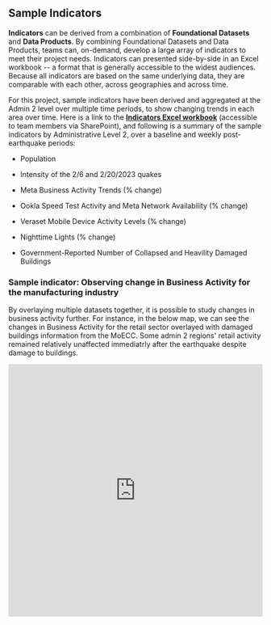 ## Sample Indicators

**Indicators** can be derived from a combination of **Foundational Datasets** and **Data Products**. By combining Foundational Datasets and Data Products, teams can, on-demand, develop a large array of indicators to meet their project needs. Indicators can presented side-by-side in an Excel workbook -- a format that is generally accessible to the widest audiences. Because all indicators are based on the same underlying data, they are comparable with each other, across geographies and across time.

For this project, sample indicators have been derived and aggregated at the Admin 2 level over multiple time periods, to show changing trends in each area over time. Here is a link to the [**Indicators Excel workbook**](https://worldbankgroup.sharepoint.com/:x:/t/DevelopmentDataPartnershipCommunity-WBGroup/EUeOvCYy-J5Any7OhhspubQBbykjOv0ew9MAZg4oGz2i3w?e=De1jpa) (accessible to team members via SharePoint), and following is a summary of the sample indicators by Administrative Level 2, over a baseline and weekly post-earthquake periods: 

* Population

* Intensity of the 2/6 and 2/20/2023 quakes

* Meta Business Activity Trends (% change)

* Ookla Speed Test Activity and Meta Network Availability (% change)

* Veraset Mobile Device Activity Levels (% change)

* Nighttime Lights (% change)

* Government-Reported Number of Collapsed and Heavility Damaged Buildings


### Sample indicator: Observing change in Business Activity for the manufacturing industry 

By overlaying multiple datasets together, it is possible to study changes in business activity further. For instance, in the below map, we can see the changes in Business Activity for the retail sector overlayed with damaged buildings information from the MoECC. Some admin 2 regions' retail activity remained relatively unaffected immediatrly after the earthquake despite damage to buildings. 

<iframe width="100%" height="500px" src="https://studio.foursquare.com/public/1a818869-6a2e-41a9-a261-2aec58cf468e/embed" frameborder="0" allowfullscreen></iframe>


